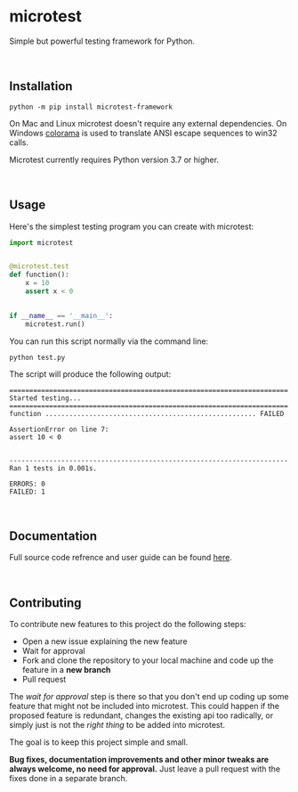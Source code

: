 # microtest
Simple but powerful testing framework for Python.

<br>

## Installation

    python -m pip install microtest-framework

On Mac and Linux microtest doesn't require any external dependencies.
On Windows [colorama](https://github.com/tartley/colorama) is used to translate ANSI escape sequences to win32 calls.

Microtest currently requires Python version 3.7 or higher.

<br>

## Usage

Here's the simplest testing program you can create with microtest:
```python
import microtest


@microtest.test
def function():
    x = 10
    assert x < 0
    

if __name__ == '__main__':
    microtest.run()
```
You can run this script normally via the command line:

    python test.py

The script will produce the following output:

```
======================================================================
Started testing...
======================================================================
function ..................................................... FAILED

AssertionError on line 7:
assert 10 < 0 


----------------------------------------------------------------------
Ran 1 tests in 0.001s.

ERRORS: 0
FAILED: 1
```

<br>

## Documentation

Full source code refrence and user guide can be found [here](https://varajala.github.io/microtest/docs/).

<br>

## Contributing

To contribute new features to this project do the following steps:

  - Open a new issue explaining the new feature
  - Wait for approval
  - Fork and clone the repository to your local machine and code up the feature in a **new branch**
  - Pull request

The *wait for approval* step is there so that you don't end up coding up some feature that might
not be included into microtest. This could happen if the proposed feature is redundant, changes the
existing api too radically, or simply just is not the *right thing* to be added into microtest.

The goal is to keep this project simple and small.

**Bug fixes, documentation improvements and other minor tweaks are always welcome, no need for approval.** Just leave a pull request with the fixes done in a separate branch.
